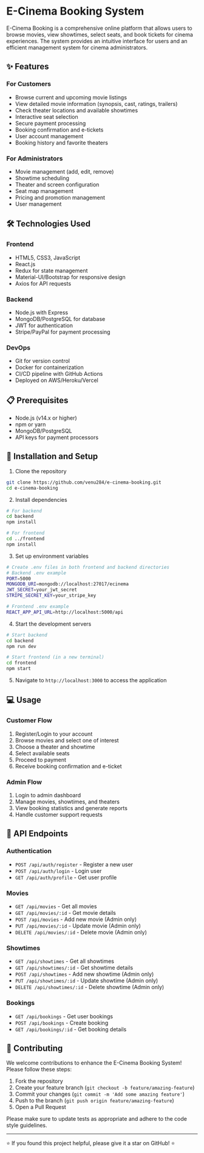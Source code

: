 # E-Cinema Booking System

E-Cinema Booking is a comprehensive online platform that allows users to browse movies, view showtimes, select seats, and book tickets for cinema experiences. The system provides an intuitive interface for users and an efficient management system for cinema administrators.

## ✨ Features

### For Customers
- Browse current and upcoming movie listings
- View detailed movie information (synopsis, cast, ratings, trailers)
- Check theater locations and available showtimes
- Interactive seat selection
- Secure payment processing
- Booking confirmation and e-tickets
- User account management
- Booking history and favorite theaters

### For Administrators
- Movie management (add, edit, remove)
- Showtime scheduling
- Theater and screen configuration
- Seat map management
- Pricing and promotion management
- User management

## 🛠️ Technologies Used

### Frontend
- HTML5, CSS3, JavaScript
- React.js
- Redux for state management
- Material-UI/Bootstrap for responsive design
- Axios for API requests

### Backend
- Node.js with Express
- MongoDB/PostgreSQL for database
- JWT for authentication
- Stripe/PayPal for payment processing

### DevOps
- Git for version control
- Docker for containerization
- CI/CD pipeline with GitHub Actions
- Deployed on AWS/Heroku/Vercel

## 📋 Prerequisites

- Node.js (v14.x or higher)
- npm or yarn
- MongoDB/PostgreSQL
- API keys for payment processors

## 🚀 Installation and Setup

1. Clone the repository
```bash
git clone https://github.com/venu284/e-cinema-booking.git
cd e-cinema-booking
```

2. Install dependencies
```bash
# For backend
cd backend
npm install

# For frontend
cd ../frontend
npm install
```

3. Set up environment variables
```bash
# Create .env files in both frontend and backend directories
# Backend .env example
PORT=5000
MONGODB_URI=mongodb://localhost:27017/ecinema
JWT_SECRET=your_jwt_secret
STRIPE_SECRET_KEY=your_stripe_key

# Frontend .env example
REACT_APP_API_URL=http://localhost:5000/api
```

4. Start the development servers
```bash
# Start backend
cd backend
npm run dev

# Start frontend (in a new terminal)
cd frontend
npm start
```

5. Navigate to `http://localhost:3000` to access the application

## 💻 Usage

### Customer Flow
1. Register/Login to your account
2. Browse movies and select one of interest
3. Choose a theater and showtime
4. Select available seats
5. Proceed to payment
6. Receive booking confirmation and e-ticket

### Admin Flow
1. Login to admin dashboard
2. Manage movies, showtimes, and theaters
3. View booking statistics and generate reports
4. Handle customer support requests

## 🔗 API Endpoints

### Authentication
- `POST /api/auth/register` - Register a new user
- `POST /api/auth/login` - Login user
- `GET /api/auth/profile` - Get user profile

### Movies
- `GET /api/movies` - Get all movies
- `GET /api/movies/:id` - Get movie details
- `POST /api/movies` - Add new movie (Admin only)
- `PUT /api/movies/:id` - Update movie (Admin only)
- `DELETE /api/movies/:id` - Delete movie (Admin only)

### Showtimes
- `GET /api/showtimes` - Get all showtimes
- `GET /api/showtimes/:id` - Get showtime details
- `POST /api/showtimes` - Add new showtime (Admin only)
- `PUT /api/showtimes/:id` - Update showtime (Admin only)
- `DELETE /api/showtimes/:id` - Delete showtime (Admin only)

### Bookings
- `GET /api/bookings` - Get user bookings
- `POST /api/bookings` - Create booking
- `GET /api/bookings/:id` - Get booking details


## 🤝 Contributing

We welcome contributions to enhance the E-Cinema Booking System! Please follow these steps:

1. Fork the repository
2. Create your feature branch (`git checkout -b feature/amazing-feature`)
3. Commit your changes (`git commit -m 'Add some amazing feature'`)
4. Push to the branch (`git push origin feature/amazing-feature`)
5. Open a Pull Request

Please make sure to update tests as appropriate and adhere to the code style guidelines.


---

⭐️ If you found this project helpful, please give it a star on GitHub! ⭐️
